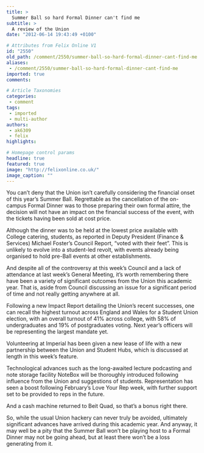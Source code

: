 ```yaml
---
title: >
  Summer Ball so hard Formal Dinner can't find me
subtitle: >
  A review of the Union
date: "2012-06-14 19:43:49 +0100"

# Attributes from Felix Online V1
id: "2550"
old_path: /comment/2550/summer-ball-so-hard-formal-dinner-cant-find-me
aliases:
 - /comment/2550/summer-ball-so-hard-formal-dinner-cant-find-me
imported: true
comments:

# Article Taxonomies
categories:
 - comment
tags:
 - imported
 - multi-author
authors:
 - ak6309
 - felix
highlights:

# Homepage control params
headline: true
featured: true
image: "http://felixonline.co.uk/"
image_caption: ""
---
```


You can’t deny that the Union isn’t carefully considering the financial onset of this year’s Summer Ball. Regrettable as the cancellation of the on-campus Formal Dinner was to those preparing their own formal attire, the decision will not have an impact on the financial success of the event, with the tickets having been sold at cost price.

Although the dinner was to be held at the lowest price available with College catering, students, as reported in Deputy President (Finance & Services) Michael Foster’s Council Report, “voted with their feet”. This is unlikely to evolve into a student-led revolt, with events already being organised to hold pre-Ball events at other establishments.

And despite all of the controversy at this week’s Council and a lack of attendance at last week’s General Meeting, it’s worth remembering there have been a variety of significant outcomes from the Union this academic year. That is, aside from Council discussing an issue for a significant period of time and not really getting anywhere at all.

Following a new Impact Report detailing the Union’s recent successes, one can recall the highest turnout across England and Wales for a Student Union election, with an overall turnout of 41% across college, with 58% of undergraduates and 19% of postgraduates voting. Next year’s officers will be representing the largest mandate yet.

Volunteering at Imperial has been given a new lease of life with a new partnership between the Union and Student Hubs, which is discussed at length in this week’s feature.

Technological advances such as the long-awaited lecture podcasting and note storage facility NoteBox will be thoroughly introduced following influence from the Union and suggestions of students.
 Representation has seen a boost following February’s Love Your Rep week, with further support set to be provided to reps in the future.

And a cash machine returned to Beit Quad, so that’s a bonus right there.

So, while the usual Union hackery can never truly be avoided, ultimately significant advances have arrived during this academic year. And anyway, it may well be a pity that the Summer Ball won’t be playing host to a Formal Dinner may not be going ahead, but at least there won’t be a loss generating from it.
